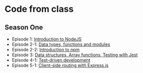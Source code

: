 # Code from class

## Season One

* Episode 1: [Introduction to NodeJS](s01e01)
* Episode 2-1: [Data types, functions and modules](s01e02-1)
* Episode 2-2: [Introduction to npm](s01e02-2)
* Episode 3: [Data structures, Array functions, Testing with Jest](s01e03)
* Episode 4-1: [Test-driven development](s01e04-1)
* Episode 5-1: [Client-side routing with Express.js](s01e05-1)
